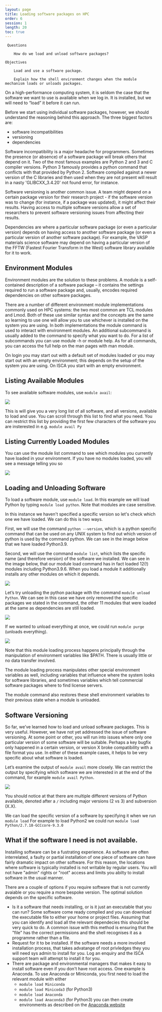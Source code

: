 ```yaml
---
layout: page
title: Loading software packages on HPC
order: 6
session: 1
length: 20
toc: true
---
```


     Questions

        How do we load and unload software packages?

    Objectives

        Load and use a software package.

        Explain how the shell environment changes when the module mechanism loads or unloads packages.

On a high-performance computing system, it is seldom the case that the software we want to use is available when we log in. It is installed, but we will need to “load” it before it can run.

Before we start using individual software packages, however, we should understand the reasoning behind this approach. The three biggest factors are:

+ software incompatibilities
+ versioning
+ dependencies

Software incompatibility is a major headache for programmers. Sometimes the presence (or absence) of a software package will break others that depend on it. Two of the most famous examples are Python 2 and 3 and C compiler versions. Python 3 famously provides a python command that conflicts with that provided by Python 2. Software compiled against a newer version of the C libraries and then used when they are not present will result in a nasty 'GLIBCXX_3.4.20' not found error, for instance.

Software versioning is another common issue. A team might depend on a certain package version for their research project - if the software version was to change (for instance, if a package was updated), it might affect their results. Having access to multiple software versions allow a set of researchers to prevent software versioning issues from affecting their results.

Dependencies are where a particular software package (or even a particular version) depends on having access to another software package (or even a particular version of another software package). For example, the VASP materials science software may depend on having a particular version of the FFTW (Fastest Fourier Transform in the West) software library available for it to work.

## Environment Modules

Environment modules are the solution to these problems. A module is a self-contained description of a software package – it contains the settings required to run a software package and, usually, encodes required dependencies on other software packages.

There are a number of different environment module implementations commonly used on HPC systems: the two most common are TCL modules and Lmod. Both of these use similar syntax and the concepts are the same so learning to use one will allow you to use whichever is installed on the system you are using. In both implementations the module command is used to interact with environment modules. An additional subcommand is usually added to the command to specify what you want to do. For a list of subcommands you can use module -h or module help. As for all commands, you can access the full help on the man pages with man module.

On login you may start out with a default set of modules loaded or you may start out with an empty environment; this depends on the setup of the system you are using. On ISCA you start with an empty environment.

## Listing Available Modules

To see available software modules, use `module avail`:

![](../fig/module-avail.png)

This is will give you a very long list of all software, and all versions, available to load and use. You can scroll through this list to find what you need. You can restrict this list by providing the first few characters of the software you are insterested in e.g. `module avail Py`

## Listing Currently Loaded Modules

You can use the module list command to see which modules you currently have loaded in your environment. If you have no modules loaded, you will see a message telling you so

![](../fig/module-list.png)

## Loading and Unloading Software

To load a software module, use `module load`. In this example we will load Python by typing `module load python`. Note that modules are case sensitive. 

In this instance we haven't specified a specific version so let's check which one we have loaded. We can do this is two ways.

First, we will use the command `python --version`, which is a python specific command that can be used on any UNIX system to find out which version of python is used by the command python. We can see in the image below that we have loaded Python3.9.

Second, we will use the command `module list`, which lists the specific name (and therefore version) of the software we installed. We can see in the image below, that our module load command has in fact loaded 12(!) modules including Python3.9.6. When you load a module it additionally installs any other modules on which it depends.

![](../fig/module-python.png)

Let’s try unloading the python package with the command `module unload Python`. We can see in this case we have only removed the specific packages we stated in the command, the other 11 modules that were loaded at the same as dependencies are still loaded.

![](../fig/module-unload.png)

If we wanted to unload everything at once, we could run `module purge` (unloads everything).

![](../fig/module-purge.png)

Note that this module loading process happens principally through the manipulation of environment variables like $PATH. There is usually little or no data transfer involved.

The module loading process manipulates other special environment variables as well, including variables that influence where the system looks for software libraries, and sometimes variables which tell commercial software packages where to find license servers.

The module command also restores these shell environment variables to their previous state when a module is unloaded.

## Software Versioning

So far, we’ve learned how to load and unload software packages. This is very useful. However, we have not yet addressed the issue of software versioning. At some point or other, you will run into issues where only one particular version of some software will be suitable. Perhaps a key bugfix only happened in a certain version, or version X broke compatibility with a file format you use. In either of these example cases, it helps to be very specific about what software is loaded.

Let’s examine the output of `module avail` more closely. We can restrict the output by specifying which software we are interested in at the end of the command, for example `module avail Python`.

![](../fig/module-avail-python.png)

You should notice at that there are multiple different versions of Python available, denoted after a `/` including major versions (2 vs 3) and subversion (X.X).

We can load the specific version of a software by specifying it when we run `module load`  For example to load Python2 we could run `module load Python/2.7.18-GCCcore-9.3.0`

## What if the software I need is not available. 

Installing software can be a fustrating experience. As software are often interrelated, a faulty or partial installation of one piece of software can have fairly dramatic impact on other software. For this reason, the locations where software is typically installed is not writable by regular users. You will not have "admin" rights or "root" access and limits you abilty to install software in the usual manner. 

There are a couple of options if you require software that is not currently avaiable or you require a more bespoke version. The optimal solution depends on the specific software.

+ Is it a software that needs installing, or is it just an executable that you can run? Some software come ready complied and you can download the executable file to either your home or project files. Assuming that you can identify and load all the relevant dependecies this should be very quick to do. A common issue with this method is ensuring that the "file" has the correct permissions and the shell recognises it as a programme rather than a file. 
+ Request for it to be installed. If the software needs a more involved installation process, that takes advatange of root privledges they you will need sys admin to install for you. Log an enquiry and the ISCA support team will attempt to install it for you.
+ There are package and environmental managers that makes it easy to install software even if you don't have root access. One example is Anaconda. To use Anaconda or Miniconda, you first need to load the relevant module with either 
  + `module load Miniconda` 
  + `module load Minicoda3` (for Python3)
  + `module load Anaconda`
  + `module load Anaconda3` (for Python3)
  you can then create environments as described on the [Anaconda website](https://docs.anaconda.com/navigator/tutorials/index.html)